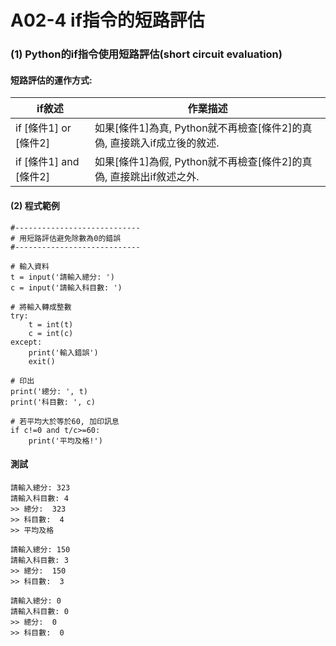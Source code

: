 # A02-4 if指令的短路評估


### (1) Python的if指令使用短路評估(short circuit evaluation)

#### 短路評估的運作方式:

| if敘述 | 作業描述 |
|--------|----------|
| if [條件1] or [條件2] | 如果[條件1]為真, Python就不再檢查[條件2]的真偽, 直接跳入if成立後的敘述. |
| if [條件1] and [條件2] | 如果[條件1]為假, Python就不再檢查[條件2]的真偽, 直接跳出if敘述之外. | 

#### (2) 程式範例
```
#----------------------------
# 用短路評估避免除數為0的錯誤
#----------------------------

# 輸入資料
t = input('請輸入總分: ')
c = input('請輸入科目數: ')

# 將輸入轉成整數
try:
    t = int(t)
    c = int(c)
except:
    print('輸入錯誤')
    exit()

# 印出
print('總分: ', t)
print('科目數: ', c)

# 若平均大於等於60, 加印訊息
if c!=0 and t/c>=60:
    print('平均及格!')
```

#### 測試
```
請輸入總分: 323
請輸入科目數: 4
>> 總分:  323
>> 科目數:  4
>> 平均及格

請輸入總分: 150
請輸入科目數: 3
>> 總分:  150
>> 科目數:  3

請輸入總分: 0
請輸入科目數: 0
>> 總分:  0
>> 科目數:  0
```
